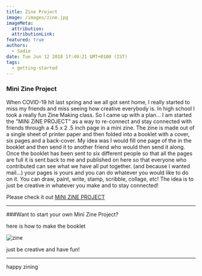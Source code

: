 ```yaml
---
title: Zine Project
image: /images/zine.jpg
imageMeta:
  attribution:
  attributionLink:
featured: true
authors:
  - Sadie
date: Tue Jun 12 2018 17:49:21 GMT+0100 (IST)
tags:
  - getting-started
---
```

### Mini Zine Project

When COVID-19 hit last spring and we all got sent home, I really started to miss my friends and miss seeing how creative everybody is. In high school I took a really fun Zine Making class. So I came up with a plan... I am started the "MiNi ZiNE PROJECT" as a way to re-connect and stay connected with friends through a  4.5  x 2 .5 inch  page in a mini zine. The zine is made out of a single sheet of printer paper and then folded into a booklet with a cover, six pages and a back-cover. My idea was I would fill one page of the in the booklet and then send it to another friend who would then send it along. Once the booklet has been sent to six different people so that all the pages are full it is sent back to me and published on here so that everyone who contributed can see what we have all put together. (and because I wanted mail...) your pages is yours and you can do whatever you would like to do on it. You can draw, paint, write, stamp, scribble, collage, etc! The idea is to just be creative in whatever you make and to stay connected!

Please check it out [MiNi ZiNE PROJECT](https://sites.google.com/view/mini-zine-project/home?authuser=0)

---

###Want to start your own Mini Zine Project?

here is how to make the booklet

![zine](/images/howtomakezine.jpg)

just be creative and have fun!

---
 happy zining 
